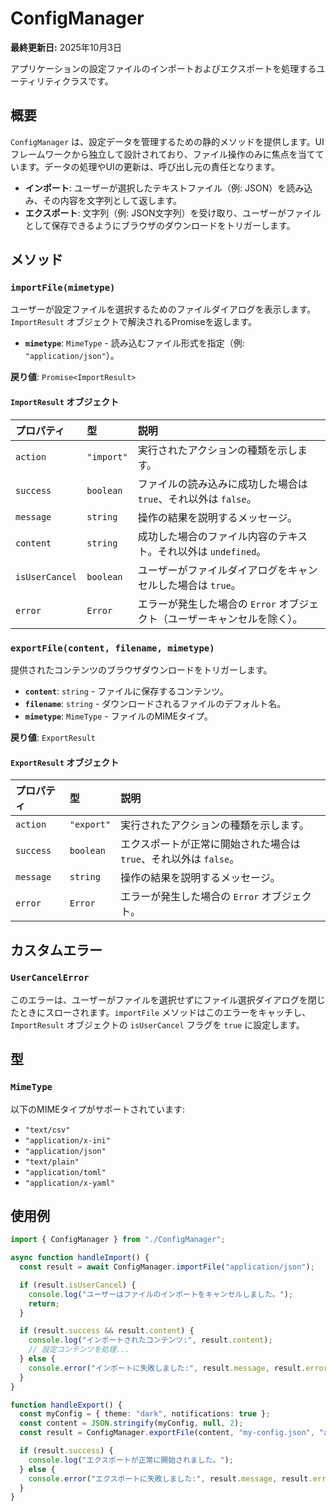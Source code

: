 # ConfigManager

**最終更新日:** 2025年10月3日

アプリケーションの設定ファイルのインポートおよびエクスポートを処理するユーティリティクラスです。

## 概要

`ConfigManager` は、設定データを管理するための静的メソッドを提供します。UIフレームワークから独立して設計されており、ファイル操作のみに焦点を当てています。データの処理やUIの更新は、呼び出し元の責任となります。

- **インポート**: ユーザーが選択したテキストファイル（例: JSON）を読み込み、その内容を文字列として返します。
- **エクスポート**: 文字列（例: JSON文字列）を受け取り、ユーザーがファイルとして保存できるようにブラウザのダウンロードをトリガーします。

## メソッド

### `importFile(mimetype)`

ユーザーが設定ファイルを選択するためのファイルダイアログを表示します。`ImportResult` オブジェクトで解決されるPromiseを返します。

- **`mimetype`**: `MimeType` - 読み込むファイル形式を指定（例: `"application/json"`）。

**戻り値**: `Promise<ImportResult>`

#### `ImportResult` オブジェクト

| プロパティ     | 型        | 説明                                                              |
| :------------- | :-------- | :---------------------------------------------------------------- |
| `action`       | `"import"`  | 実行されたアクションの種類を示します。                            |
| `success`      | `boolean` | ファイルの読み込みに成功した場合は `true`、それ以外は `false`。     |
| `message`      | `string`  | 操作の結果を説明するメッセージ。                                  |
| `content`      | `string`  | 成功した場合のファイル内容のテキスト。それ以外は `undefined`。    |
| `isUserCancel` | `boolean` | ユーザーがファイルダイアログをキャンセルした場合は `true`。       |
| `error`        | `Error`   | エラーが発生した場合の `Error` オブジェクト（ユーザーキャンセルを除く）。 |

### `exportFile(content, filename, mimetype)`

提供されたコンテンツのブラウザダウンロードをトリガーします。

- **`content`**: `string` - ファイルに保存するコンテンツ。
- **`filename`**: `string` - ダウンロードされるファイルのデフォルト名。
- **`mimetype`**: `MimeType` - ファイルのMIMEタイプ。

**戻り値**: `ExportResult`

#### `ExportResult` オブジェクト

| プロパティ | 型         | 説明                                                              |
| :--------- | :--------- | :---------------------------------------------------------------- |
| `action`   | `"export"` | 実行されたアクションの種類を示します。                            |
| `success`  | `boolean`  | エクスポートが正常に開始された場合は `true`、それ以外は `false`。 |
| `message`  | `string`   | 操作の結果を説明するメッセージ。                                  |
| `error`    | `Error`    | エラーが発生した場合の `Error` オブジェクト。                     |

## カスタムエラー

### `UserCancelError`

このエラーは、ユーザーがファイルを選択せずにファイル選択ダイアログを閉じたときにスローされます。`importFile` メソッドはこのエラーをキャッチし、`ImportResult` オブジェクトの `isUserCancel` フラグを `true` に設定します。

## 型

### `MimeType`

以下のMIMEタイプがサポートされています:

- `"text/csv"`
- `"application/x-ini"`
- `"application/json"`
- `"text/plain"`
- `"application/toml"`
- `"application/x-yaml"`

## 使用例

```typescript
import { ConfigManager } from "./ConfigManager";

async function handleImport() {
  const result = await ConfigManager.importFile("application/json");

  if (result.isUserCancel) {
    console.log("ユーザーはファイルのインポートをキャンセルしました。");
    return;
  }

  if (result.success && result.content) {
    console.log("インポートされたコンテンツ:", result.content);
    // 設定コンテンツを処理...
  } else {
    console.error("インポートに失敗しました:", result.message, result.error);
  }
}

function handleExport() {
  const myConfig = { theme: "dark", notifications: true };
  const content = JSON.stringify(myConfig, null, 2);
  const result = ConfigManager.exportFile(content, "my-config.json", "application/json");

  if (result.success) {
    console.log("エクスポートが正常に開始されました。");
  } else {
    console.error("エクスポートに失敗しました:", result.message, result.error);
  }
}
```